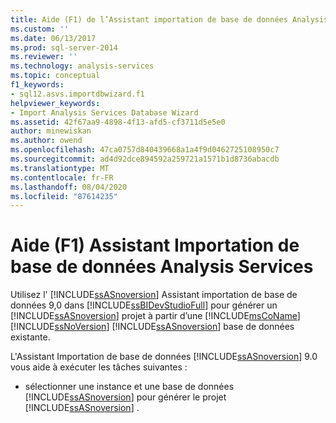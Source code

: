 ```yaml
---
title: Aide (F1) de l’Assistant importation de base de données Analysis Services | Microsoft Docs
ms.custom: ''
ms.date: 06/13/2017
ms.prod: sql-server-2014
ms.reviewer: ''
ms.technology: analysis-services
ms.topic: conceptual
f1_keywords:
- sql12.asvs.importdbwizard.f1
helpviewer_keywords:
- Import Analysis Services Database Wizard
ms.assetid: 42f67aa9-4898-4f13-afd5-cf3711d5e5e0
author: minewiskan
ms.author: owend
ms.openlocfilehash: 47ca0757d840439668a1a4f9d0462725108950c7
ms.sourcegitcommit: ad4d92dce894592a259721a1571b1d8736abacdb
ms.translationtype: MT
ms.contentlocale: fr-FR
ms.lasthandoff: 08/04/2020
ms.locfileid: "87614235"
---
```

# <a name="import-analysis-services-database-wizard-f1-help"></a>Aide (F1) Assistant Importation de base de données Analysis Services
  Utilisez l' [!INCLUDE[ssASnoversion](../includes/ssasnoversion-md.md)] Assistant importation de base de données 9,0 dans [!INCLUDE[ssBIDevStudioFull](../includes/ssbidevstudiofull-md.md)] pour générer un [!INCLUDE[ssASnoversion](../includes/ssasnoversion-md.md)] projet à partir d’une [!INCLUDE[msCoName](../includes/msconame-md.md)] [!INCLUDE[ssNoVersion](../includes/ssnoversion-md.md)] [!INCLUDE[ssASnoversion](../includes/ssasnoversion-md.md)] base de données existante.  
  
 L'Assistant Importation de base de données [!INCLUDE[ssASnoversion](../includes/ssasnoversion-md.md)] 9.0 vous aide à exécuter les tâches suivantes :  
  
-   sélectionner une instance et une base de données [!INCLUDE[ssASnoversion](../includes/ssasnoversion-md.md)] pour générer le projet [!INCLUDE[ssASnoversion](../includes/ssasnoversion-md.md)] .  
  
  
